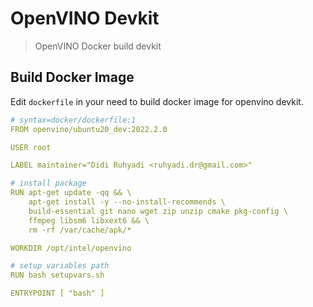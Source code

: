 # OpenVINO Devkit
> OpenVINO Docker build devkit

## Build Docker Image
Edit `dockerfile` in your need to build docker image for openvino devkit.
```yaml
# syntax=docker/dockerfile:1
FROM openvino/ubuntu20_dev:2022.2.0

USER root

LABEL maintainer="Didi Ruhyadi <ruhyadi.dr@gmail.com>"

# install package
RUN apt-get update -qq && \
    apt-get install -y --no-install-recommends \
    build-essential git nano wget zip unzip cmake pkg-config \
    ffmpeg libsm6 libxext6 && \
    rm -rf /var/cache/apk/*

WORKDIR /opt/intel/openvino

# setup variables path
RUN bash setupvars.sh

ENTRYPOINT [ "bash" ]
```